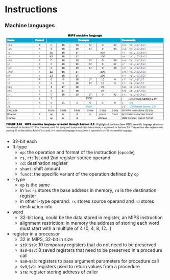 Instructions
===

### Machine languages

![Machine languages](images/machine_language.png)

- 32-bit each
- R-type
    - `op`: the operation and format of the instruction (`opcode`)
    - `rs`, `rt`: 1st and 2nd register source operand
    - `rd`: destination register
    - `shamt`: shift amount
    - `funct`: the specific variant of the operation defined by `op`
- I-type
    - `op` is the same
    - in `lw`: `rs` stores the base address in memory, `rd` is the destination register
    - in other I-type operand: `rs` stores source operand and `rd` stores destination info
- word
    - 32-bit long, could be the data stored in register, an MIPS instruction
    - alignment restriction: in memory the address of storing each word must start with a multiple of 4 (0, 4, 8, 12...)
- register in a processor
    - 32 in MIPS, 32-bit in size
    - `$t0`-`$t9`: 10 temporary registers that do not need to be preserved
    - `$s0`-`$s7`: 8 saved registers that need to be preserved in a procedure call
    - `$a0`-`$a3`: registers to pass argument parameters for procedure call
    - `$v0`,`$v1`: registers used to return values from a procedure
    - `$ra`: register storing address of caller